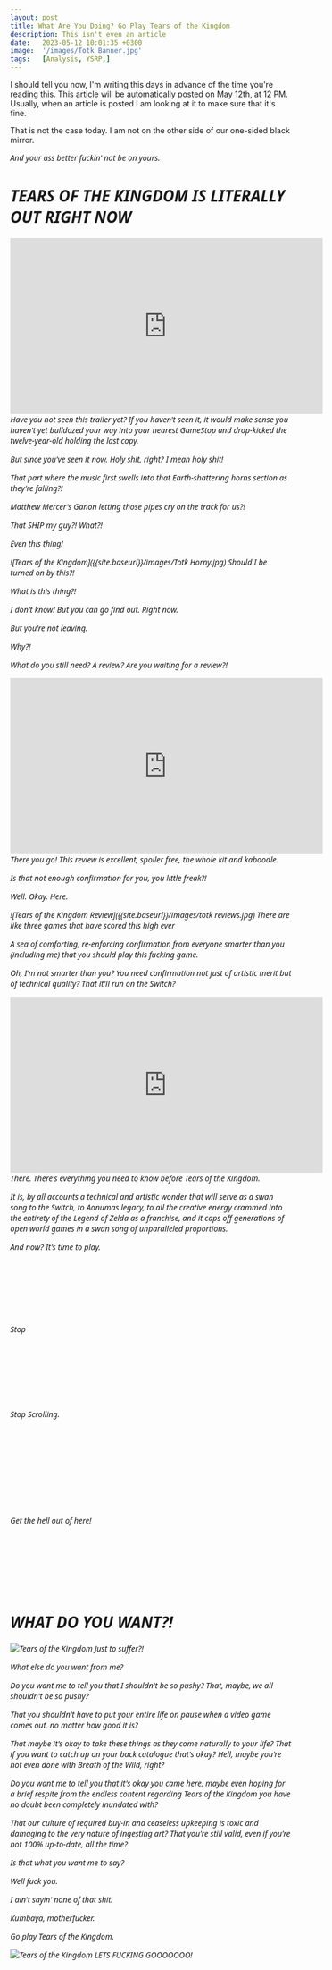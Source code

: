 ```yaml
---
layout: post
title: What Are You Doing? Go Play Tears of the Kingdom
description: This isn't even an article
date:   2023-05-12 10:01:35 +0300
image:  '/images/Totk Banner.jpg'
tags:   [Analysis, YSRP,]
---
```

I should tell you now, I'm writing this days in advance of the time you're reading this. This article will be automatically posted on May 12th, at 12 PM. Usually, when an article is posted I am looking at it to make sure that it's fine.

That is not the case today. I am not on the other side of our one-sided black mirror.

<em style="font-family: system-ui">And your ass better fuckin' not be on yours.<em>

# TEARS OF THE KINGDOM IS LITERALLY OUT RIGHT NOW

<iframe width="560" height="315" src="https://www.youtube.com/embed/uHGShqcAHlQ" title="YouTube video player" frameborder="0" allow="accelerometer; autoplay; clipboard-write; encrypted-media; gyroscope; picture-in-picture; web-share" allowfullscreen></iframe>
<br>
Have you not seen this trailer yet? If you haven't seen it, it would make sense you haven't yet bulldozed your way into your nearest GameStop and drop-kicked the twelve-year-old holding the last copy.

But since you've seen it now. Holy shit, right? I mean <em style="font-family: system-ui">holy shit!<em>

That part where the music first swells into that Earth-shattering horns section as they're falling?!

Matthew Mercer's Ganon letting those pipes cry on the track for us?!

That <em style="font-family: system-ui">SHIP<em> my guy?! <em style="font-family: system-ui">What?!<em>

Even <em style="font-family: system-ui">this thing!<em> 

![Tears of the Kingdom]({{site.baseurl}}/images/Totk Horny.jpg)
*Should I be turned on by this?!*

What is this thing?!

I don't know! But you can go find out. Right now.

But you're not leaving.

Why?!

What do you still need? A review? Are you waiting for a review?!

<iframe width="560" height="315" src="https://www.youtube.com/embed/BQFImTqvW8E" title="YouTube video player" frameborder="0" allow="accelerometer; autoplay; clipboard-write; encrypted-media; gyroscope; picture-in-picture; web-share" allowfullscreen></iframe>
<br>
There you go! This review is excellent, spoiler free, the whole kit and kaboodle.

Is that not enough confirmation for you, you little freak?!

Well. Okay. Here.

![Tears of the Kingdom Review]({{site.baseurl}}/images/totk reviews.jpg)
*There are like three games that have scored this high ever*

A sea of comforting, re-enforcing confirmation from everyone smarter than you (including me) that you should play this fucking game.

Oh, I'm not smarter than you? You need confirmation not just of artistic merit but of technical quality? That it'll run on the Switch?

<iframe width="560" height="315" src="https://www.youtube.com/embed/BLlZBwN_-C4" title="YouTube video player" frameborder="0" allow="accelerometer; autoplay; clipboard-write; encrypted-media; gyroscope; picture-in-picture; web-share" allowfullscreen></iframe>
<br>
There. There's everything you need to know before Tears of the Kingdom.

It is, by all accounts a technical and artistic wonder that will serve as a swan song to the Switch, to Aonumas legacy, to all the creative energy crammed into the entirety of the Legend of Zelda as a franchise, and it caps off generations of open world games in a swan song of unparalleled proportions.

And now? It's time to play.

<br><br><br><br><br><br>
Stop
<br><br><br><br><br><br><br><br>
<em style="font-family: system-ui">Stop Scrolling.<em>
<br><br><br><br><br><br><br><br><br><br>
*Get the hell out of here!*
<br><br><br><br><br><br><br>
# WHAT DO YOU WANT?!
![Tears of the Kingdom]({{site.baseurl}}/images/whyarewestillhere.jpg)
*Just to suffer?!*

What else do you want from me? 

Do you want me to tell you that I shouldn't be so pushy? That, maybe, we all shouldn't be so pushy? 

That you shouldn't have to put your entire life on pause when a video game comes out, no matter how good it is?

That maybe it's okay to take these things as they come naturally to your life? That if you want to catch up on your back catalogue that's okay? Hell, maybe you're not even done with Breath of the Wild, right? 

Do you want me to tell you that it's okay you came here, maybe even hoping for a brief respite from the endless content regarding Tears of the Kingdom you have no doubt been completely inundated with?

That our culture of required buy-in and ceaseless upkeeping is toxic and damaging to the very nature of ingesting art? That you're still valid, even if you're not 100% up-to-date, all the time?

Is that what you want me to say?

Well <em style="font-family: system-ui">fuck you.</em>

I ain't sayin' none of that shit. 

<em style="font-family: system-ui">Kumbaya, </em> motherfucker.

*Go play Tears of the Kingdom.* 

![Tears of the Kingdom]({{site.baseurl}}/images/Totkfall.jpg)
*LETS FUCKING GOOOOOOO!*

